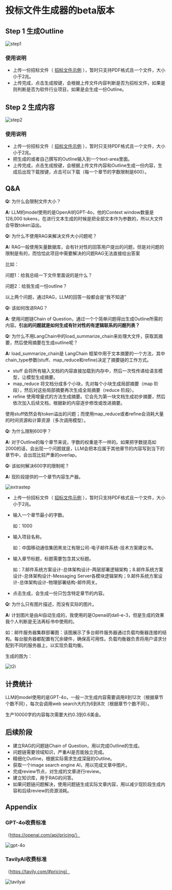 # 投标文件生成器的beta版本

## Step 1 生成Outline

![step1](files/instruction/step1.png)

### 使用说明

- 上传一份招标文件（ [招标文件示例](files/instruction/tender01.pdf) ），暂时只支持PDF格式且一个文件，大小小于2兆。
- 上传完成，点击生成按键，会根据上传文件内容判断是否为招标文件，如果是则判断是否为软件行业项目，如果是会生成一份Outline。

## Step 2 生成内容

![step2](files/instruction/step2.png)

### 使用说明

- 上传一份招标文件（ [招标文件示例](files/instruction/tender01.pdf) ），暂时只支持PDF格式且一个文件，大小小于2兆。
- 把生成的或者自己撰写的Outline输入到一个text-area里面。
- 上传完成，点击生成按键，会根据上传文件内容和Outline生成一份内容，生成后出现下载按键，点击可以下载（每一个章节的字数限制是600）。

## Q&A

**Q:** 为什么会限制文件大小？

**A:** LLM的model使用的是OpenAI的GPT-4o，他的Context window数量是128,000 tokens，在进行文本生成的时候是把全部文本作为参数的，所以大文件会导致token溢出。

**Q:** 为什么不使用RAG来解决文件大小问题呢？

**A:** RAG一般使用矢量数据库，会有针对性的回答用户提出的问题，但是对问题的限制是有的，而恰恰此项目中需要解决的问题RAG无法直接给出答案

比如：

问题1：给我总结一下文件里面说的是什么？

问题2：给我生成一份outline？

以上两个问题，通过RAG，LLM的回答一般都会是“我不知道”

**Q:** 该如何改进RAG？

**A**: 使用问题链Chain of Question，通过一个个简单问题得出生成Outline所需的内容。**引出的问题就是如何生成有针对性的有逻辑联系的问题列表？**

**Q:** 为什么不用LangChain中的load_summarize_chain来处理大文件，获取其摘要，然后使用摘要在生成outline呢？

**A:** load_summarize_chain是 LangChain 框架中用于文本摘要的一个方法，其中chain_type参数(stuff、map_reduce和refine)决定了摘要链的工作方式。

- stuff 会将所有输入文档的内容直接加载到内存中，然后一次性传递给语言模型，让模型生成摘要。
- map_reduce 将文档分成多个小块，先对每个小块生成局部摘要（map 阶段），然后对这些局部摘要再次生成全局摘要（reduce 阶段）。
- refine 使用增量式的方法生成摘要。它会先为第一块文档生成初步摘要，然后依次加入后续文档，根据新的内容逐步修改或改进摘要。

使用stuff依然会有token溢出的问题；而使用map_reduce或者refine会消耗大量的时间资源和计算资源（多次调用模型）。

**Q:** 为什么限制600字？

**A:** 对于Outline的每个章节来说，字数的权重是不一样的。如果把字数提高如2000的话，会出现一个问题就是，LLM会把本应属于其他章节的内容写到当下的章节中，会出现比较严重的overlap。

**Q:** 该如何解决600字的限制呢？

**A:** 现阶段提供的一个章节内容生产器。

![extrastep](files/instruction/extrastep.png)

- 上传一份招标文件（ [招标文件示例](files/instruction/tender01.pdf) ），暂时只支持PDF格式且一个文件，大小小于2兆。

- 输入一个章节最小的字数。

  如：1000

- 输入项目名称。

  如：中国移动通信集团黑龙江有限公司-电子邮件系统-技术方案建议书。

- 输入章节标题，标题需要包含其父标题。

  如：7.邮件系统方案设计-总体架构设计-两层部署逻辑架构；8.邮件系统方案设计-总体架构设计-Messaging Server各模块逻辑架构；9.邮件系统方案设计-总体架构设计-物理部署结构-邮件网关。

- 点击生成，会生成一份只包含特定章节的内容。

**Q:** 为什么只有图片描述，而没有实际的图片。

**A:** 计划图片是由AI自动生成的，我使用的是Openai的dall-e-3，但是生成的效果我个人判断是无法再标书中使用的。

如：邮件服务器集群部署图：该图展示了多台邮件服务器通过负载均衡器连接的结构。每台服务器都配置有冗余硬件，确保高可用性。负载均衡器负责将用户请求分配到不同的服务器上，以实现负载均衡。

生成的图为：

![t2i](files/instruction/t2i.png)

## 计费统计

LLM的model使用的是GPT-4o，一般一次生成内容需要调用8到12次（根据章节个数不同），每次会调用web search大约为6到8次（根据章节个数不同）。

生产10000字的内容每次需要大约0.3到0.6美金。

## 后续阶段

- 建立RAG的问题链Chain of Question，用以完成Outline的生成。
- 问题链需要领域知识，严重AI是否能独立完成。
- 精细化Outline，根据实际需求生成深层的Outline。
- 获取一个image search engine AI，用以完成文章中图片。
- 完成review节点，对生成的文章进行review。
- 建立知识库，用于RAG的问答。
- 如果问题链问题解决，使用问题链生成实际文章内容，用以减少现阶段生成内容和后续review的资源消耗。

## Appendix

### GPT-4o收费标准

（https://openai.com/api/pricing/）

![gpt-4o](files/instruction/gpt-4o.png)

### TavilyAI收费标准

（https://tavily.com/#pricing）

![tavilyai](files/instruction/tavilyai.png)